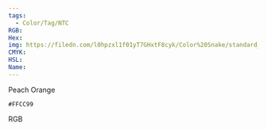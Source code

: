 ```yaml
---
tags:
  - Color/Tag/NTC
RGB:
Hex:
img: https://filedn.com/l0hpzxl1f01yT7GHxtF8cyk/Color%20Snake/standard_csv_to_svg//FFCC99.svg
CMYK:
HSL:
Name:
---
```

Peach Orange
```palette
#FFCC99
```
RGB
